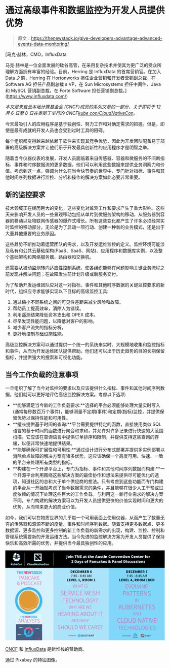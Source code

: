 # 通过高级事件和数据监控为开发人员提供优势

> 原文：<https://thenewstack.io/give-developers-advantage-advanced-events-data-monitoring/>

[](https://www.influxdata.com/)

 [马克·赫林，CMO，InfluxData

马克·赫林是一位全面发展的硅谷高管，在采用复杂技术并使其为更广泛的受众所理解方面拥有丰富的经验。目前，Herring 是 InfluxData 的首席营销官。在加入 Data 之前，Herring 在 Hortonworks 担任企业营销和开发者营销副总裁，在 Software AG 担任产品副总裁 s VP，在 Sun Microsystems 担任中间件、Java 和 MySQL 营销副总裁，在 Forte Software 担任营销副总裁。](https://www.influxdata.com/) [](https://www.influxdata.com/)

*本文是来自[云本地计算基金会](https://www.cncf.io/) (CNCF)成员的系列文章的一部分，关于即将于 12 月 6 日至 8 日在奥斯丁举行的 CNCF[kube con/CloudNativeCon](http://events.linuxfoundation.org/events/kubecon-and-cloudnativecon-north-america)。*

今天最吸引人的应用程序是基于独创性、努力工作和对确定需求的把握。但是，即使是最有成就的开发人员也会受到过时工具的阻碍。

每个组织都变得越来越依赖于软件来实现其竞争优势，因此为开发团队配备易于部署的高级解决方案并让他们乐于开发最具创新性的应用程序才是明智之举。

随着当今仪器仪表的发展，开发人员面临着来自传感器、容器和微服务的不间断指标、事件和时序数据流的更多数据，他们可以利用这些数据来提供业务洞察力和价值。考虑到这一点，强调为什么在当今快节奏的世界中，专门针对指标、事件和其他时间序列数据进行监控、分析和操作的解决方案如此必要非常重要。

## 新的监控要求

技术领域正在经历巨大的变化，这些变化对监测工作和要求产生了重大影响。这些天来影响开发人员的一些景观移动包括从单片到微服务架构的移动，从服务器到容器的移动以及物联网传感器的爆炸式增长。所有这些变化都产生了许多必须经常实时监控的移动部分，无论是为了启动一项行动、创建一种新的业务模式，还是出于大量其他重要的业务原因。

这些趋势不断推动着运营团队的需求，以及开发运维监控的定义。监控环境可能涉及私有和公共云基础架构(PaaS、SaaS、网站)、应用程序和数据库实例，以及整个基础架构和网络服务器、路由器和交换机。

还需要从被动监测转向适应性控制系统，使各组织能够在问题影响关键业务流程之前发现并解决问题；在故障发生前计划升级或新服务交付。

为了帮助开发运维团队应对这一对指标、事件和其他时序数据的关键监控要求的新时代，组织应寻求能够实现以下目标的高级监控工具:

1.  通过缩小不同系统之间的可见性差距来减少风险和故障。
2.  帮助员工提高效率，消除人为错误。
3.  利用遥测结果降低资本支出和 OPEX 成本。
4.  尽早发现性能问题，以降低对客户的影响。
5.  减少客户流失的指标分析。
6.  更好地控制基础设施性能。

高级监控解决方案可以通过提供一个统一的系统来实时、大规模地收集和监控指标和事件，从而为开发运维团队提供帮助。他们还可以出于历史趋势的目的长期保留指标，并提供强大的搜索和可视化功能。

## 当今工作负载的注意事项

一旦组织了解了当今对监控的要求以及应该提供什么指标、事件和其他时间序列数据，他们就可以更好地评估高级监控解决方案。考虑以下选项:

*   **能够满足当今新的工作负载要求:**选择的平台必须能够处理大量实时写入(通常每秒数百万个事件)，能够测量不定期(事件)和定期(指标)监控，并提供保留优势以保持性能和可用性。
*   **擅长提供基于时间的查询:**平台需要提供特定的函数，直接使用类似 SQL 语言的基于时间的函数进行聚合和求和，并允许对许多记录进行快速的大范围扫描。它应该在查询语言中提供订单排序和限制，并提供支持这些查询的存储，以便非常快速地提供结果。
*   **能够确保可扩展性和可用性:**通过设计进行分布式部署并提供多实例部署以消除单点故障的解决方案有诸多优势。这应该确保一个高度可用、快速、一致的平台来处理所有类型的指标。
*   **构建在一个开源平台上，专门为指标、事件和其他时间序列数据而构建:**一个开源平台利用围绕这些解决方案的最佳协作和想法来提供尽可能优化的选项，知道社区的总和大于单个供应商的想法。只有考虑到这些功能而专门构建的平台从一开始就考虑了当今数据需求的条件，并且能够在很少人工干预或过度依赖的情况下处理这些巨大的工作负载。与利用这一新行业需求的解决方案不同，专门构建的解决方案可以为开发人员提供更快的价值实现时间和更大的优势，从而带来更大的商业价值。

如今，我们可以在物质世界的几乎每一个可用表面上使用仪器，从而产生了数量无穷的传感器和源源不断的度量、事件和时间序列数据。随着支持更多数据点、更多数据源、更多监控和更多控制的新工作负载的新需求的出现，构建、监控、控制和管理系统需要新的开发运维方法。当今先进的监控解决方案为开发人员提供了保持快乐和高效所需的优势，并提供当今最具独创性的应用。

![](img/ab2d93ae308f27465bb0f36106f05ddc.png)

[CNCF](https://www.cncf.io/) 和 [InfluxData](https://www.influxdata.com/) 是新堆栈的赞助商。

通过 Pixabay 的特征图像。

<svg xmlns:xlink="http://www.w3.org/1999/xlink" viewBox="0 0 68 31" version="1.1"><title>Group</title> <desc>Created with Sketch.</desc></svg>